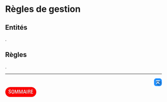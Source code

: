 # Règles de gestion

## Entités
.

## Règles
.

---
<!-- Bouton 'Retour vers le Sommaire' et Bouton 'Retour vers haut' du document -->
<div align="right">
    <a href="#règles-de-gestion">
        <img src="../img/image-docs/icon-vers-le-haut.png" alt="Retour vers le haut" style="width: 25px;" />
    </a>
</div>
<div align="left">
    <a href="/README.md">
        <img src="../img/image-docs/summary.png" alt="Retour vers le haut" style="width: 100px;" />
    </a>
</div>